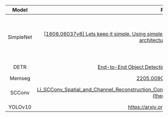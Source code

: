 |   Model   |                            Paper                             | Venue | Year |                             Code                             | Time       |
| :-------: | :----------------------------------------------------------: | :---: | :--: | :----------------------------------------------------------: | ---------- |
| SimpleNet | [[1608.06037v8\] Lets keep it simple, Using simple architectures to outperform deeper and more complex architectures (arxiv.org)](https://arxiv.org/abs/1608.06037v8) | arxiv | 2023 | [Python]([SimpleNet_Pytorch/models/simplenet.py at 5d13ddbba6ae531ced26469c6b0f0ec18665d5ec · Coderx7/SimpleNet_Pytorch (github.com)](https://github.com/Coderx7/SimpleNet_Pytorch/blob/5d13ddbba6ae531ced26469c6b0f0ec18665d5ec/models/simplenet.py#L12)[SimpleNet_Pytorch/models/simplenet.py at 5d13ddbba6ae531ced26469c6b0f0ec18665d5ec · Coderx7/SimpleNet_Pytorch (github.com)](https://github.com/Coderx7/SimpleNet_Pytorch/blob/5d13ddbba6ae531ced26469c6b0f0ec18665d5ec/models/simplenet.py#L12)) | 2024.05.18 |
|   DETR    | [End-to-End Object Detection with Transformers (arxiv.org)](https://arxiv.org/abs/2005.12872) | CVPR  | 2020 | [Python]([facebookresearch/detr: End-to-End Object Detection with Transformers (github.com)](https://github.com/facebookresearch/detr)) |            |
|  Memseg   | [2205.00908v1 (arxiv.org)](https://arxiv.org/pdf/2205.00908v1) | CVPR  | 2023 | [Python](https://[github](https://so.csdn.net/so/search?q=github&spm=1001.2101.3001.7020).com/THU-MIG/yolov10) | 2024.05.20 |
|  SCConv   | [Li_SCConv_Spatial_and_Channel_Reconstruction_Convolution_for_Feature_Redundancy_CVPR_2023_paper.pdf (thecvf.com)](https://openaccess.thecvf.com/content/CVPR2023/papers/Li_SCConv_Spatial_and_Channel_Reconstruction_Convolution_for_Feature_Redundancy_CVPR_2023_paper.pdf) | CVPR  | 2023 | [Python]([cheng-haha/ScConv: SCConv: Spatial and Channel Reconstruction Convolution for Feature Redundancy (github.com)](https://github.com/cheng-haha/ScConv)) | 2024.05.14 |
|  YOLOv10  |               https://arxiv.org/pdf/2405.14458               | arxiv | 2024 | [Python](https://[github](https://so.csdn.net/so/search?q=github&spm=1001.2101.3001.7020).com/THU-MIG/yolov10) | 2024.05.26 |
